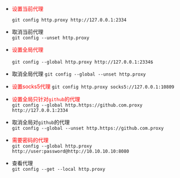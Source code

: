 - <span style='color:red'>设置当前代理</span>

  `git config http.proxy http://127.0.0.1:2334`

-  取消当前代理  
  `git config --unset http.proxy`
  
- <span style='color:red'>设置全局代理</span>

  `git config --global http.proxy http://127.0.0.1:2334`s

- 取消全局代理
  `git config --global --unset http.proxy`

- <span style='color:red'>设置socks5代理</span>
  `git config http.proxy socks5://127.0.0.1:10809`
  
- <span style='color:red'>设置全局只针对`github`的代理</span>  
  `git config --global http.https://github.com.proxy http://127.0.0.1:2334`

- 取消全局对`github`的代理  
  `git config --global --unset http.https://github.com.proxy`
  
- <span style='color:red'>需要密码的代理</span>  
  `git config --global http.proxy http://user:password@http://10.10.10.10:8080`
  
- 查看代理  
  `git config --get --local http.proxy`

